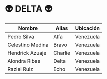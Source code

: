 # 👽 DELTA 👽

| Nombre           | Alias   | Ubicación |
| ---------------- | ------- | --------- |
| Pedro Silva      | Alfa    | Venezuela |
| Celestino Medina | Bravo   | Venezuela |
| Hendrick Azuaje  | Charlie | Venezuela |
| Alondra Ribas    | Delta   | Venezuela |
| Raziel Ruiz      | Echo    | Venezuela |
